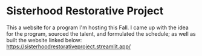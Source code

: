 # Sisterhood Restorative Project
This a website for a program I'm hosting this Fall. I came up with the idea for the program, sourced the talent, and formulated the schedule; as well as built the website linked below:
https://sisterhoodrestorativeproject.streamlit.app/
